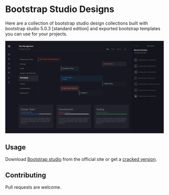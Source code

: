 # Bootstrap Studio Designs

Here are a collection of bootstrap studio design collections built with bootstrap studio 5.0.3 [standard edition] and exported bootstrap templates you can use for your projects.

![screenshot](https://github.com/Beek-Kefyalew/Bootstrap-Studio-Designs/blob/main/Screenshots/Task%20Management%20Dashboard.png?raw=true)

## Usage

Download [Bootstrap studio](https://bootstrapstudio.io/) from the official site or get a [cracked version](https://mazterize.net/bootstrap-studio-crack/).

## Contributing
Pull requests are welcome.
